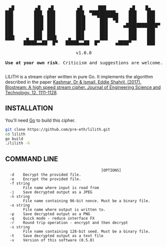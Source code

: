 <pre style="text-align:center;"><p align="center">
 ▄█        ▄█   ▄█         ▄█      ███         ▄█    █▄    
███        ███  ███        ███  ▀█████████▄    ███    ███   
███        ███▌ ███        ███▌    ▀███▀▀██    ███    ███   
███        ███▌ ███        ███▌     ███   ▀   ▄███▄▄▄▄███▄▄ 
███        ███▌ ███        ███▌     ███      ▀▀███▀▀▀▀███▀  
███        ███  ███        ███      ███        ███    ███   
███▌    ▄  ███  ███▌    ▄  ███      ███        ███    ███   
       █████▄▄██  █▀   █████▄▄██  █▀      ▄████▀      ███    █▀           

v1.0.0

<b>Use at your own risk</b>. Criticism and suggestions are welcome.
</pre>         

LILITH is a stream cipher written in pure Go. It implements the algorithm described in the paper [Kashmar, Dr & Ismail, Eddie Shahril. (2017). Blostream: A high speed stream cipher. Journal of Engineering Science and Technology. 12. 1111-1128](https://www.researchgate.net/publication/316942854_Blostream_A_high_speed_stream_cipher).

## INSTALLATION

You'll need [Go](https://go.dev/) to build this cipher.

```bash
git clone https://github.com/pre-eth/lilith.git
cd lilith
go build
./lilith -h
```

## COMMAND LINE

```
                                           [OPTIONS]
  -d	Decrypt the provided file.
  -e	Encrypt the provided file.
  -f string
    	File name where input is read from
  -j	Save decrypted output as a JPEG
  -n string
    	File name containing 96-bit nonce. Must be a binary file.
  -o string
    	File name where output is written to.
  -p	Save decrypted output as a PNG
  -q	Quick mode - reduce interface FX
  -r	Round trip operation - encrypt and then decrypt
  -s string
    	File name containing 128-bit seed. Must be a binary file.
  -t	Save decrypted output as a text file
  -v	Version of this software (0.5.0)
```

